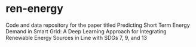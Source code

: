 # ren-energy
Code and data repository for the paper titled Predicting Short Term Energy Demand in Smart Grid: A Deep Learning Approach for Integrating Renewable Energy Sources in Line with SDGs 7, 9, and 13
